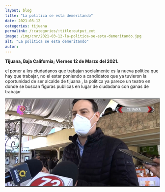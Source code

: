 ```yaml
---
layout: blog
title: "La politica se esta demeritando"
date: 2021-03-12
categories: tijuana
permalink: /:categories/:title:output_ext
image: /img/cnr/2021-03-12-la-politica-se-esta-demeritando.jpg
alt: "La politica se esta demeritando"
autor:
---
```


**Tijuana, Baja California; Viernes 12 de Marzo del 2021.** 

el poner a los ciudadanos que trabajan socialmente es la nueva politica que hay que trabajar, no el estar poniendo a candidatos que ya tuvieron la oportunidad de ser alcalde de tijuana , la politica ya parece un teatro en donde se buscan figuras publicas en lugar de ciudadano con ganas de trabajar

<div id="carouselExampleSlidesOnly" class="carousel slide" data-ride="carousel">
  <div class="carousel-inner">
    <div class="carousel-item active">
       <img class="d-block w-100" src="/img/cnr/2021-03-12-la-politica-se-esta-demeritando.jpg" loading="lazy"  alt="La politica se esta demeritando">
    </div>
  </div>
</div>